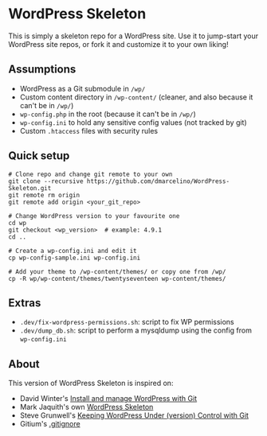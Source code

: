 # WordPress Skeleton

This is simply a skeleton repo for a WordPress site. Use it to jump-start your WordPress site repos, or fork it and customize it to your own liking!

## Assumptions

* WordPress as a Git submodule in `/wp/`
* Custom content directory in `/wp-content/` (cleaner, and also because it can't be in `/wp/`)
* `wp-config.php` in the root (because it can't be in `/wp/`)
* `wp-config.ini` to hold any sensitive config values (not tracked by git)
* Custom `.htaccess` files with security rules

## Quick setup

```
# Clone repo and change git remote to your own
git clone --recursive https://github.com/dmarcelino/WordPress-Skeleton.git
git remote rm origin
git remote add origin <your_git_repo>

# Change WordPress version to your favourite one
cd wp
git checkout <wp_version>  # example: 4.9.1
cd ..

# Create a wp-config.ini and edit it
cp wp-config-sample.ini wp-config.ini

# Add your theme to /wp-content/themes/ or copy one from /wp/
cp -R wp/wp-content/themes/twentyseventeen wp-content/themes/
```

## Extras

* `.dev/fix-wordpress-permissions.sh`: script to fix WP permissions
* `.dev/dump_db.sh`: script to perform a mysqldump using the config from `wp-config.ini`

## About

This version of WordPress Skeleton is inspired on:
* David Winter's [Install and manage WordPress with Git](https://davidwinter.me/install-and-manage-wordpress-with-git/)
* Mark Jaquith's own [WordPress Skeleton](https://github.com/markjaquith/WordPress-Skeleton)
* Steve Grunwell's [Keeping WordPress Under (version) Control with Git](https://stevegrunwell.com/blog/keeping-wordpress-under-version-control-with-git/)
* Gitium's [.gitignore](https://github.com/PressLabs/gitium/blob/4906067abb775f9046ab565669391b32770896a1/gitium/inc/class-git-wrapper.php)

